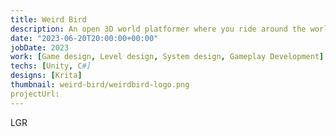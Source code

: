 ```yaml
---
title: Weird Bird
description: An open 3D world platformer where you ride around the world as a penguin 
date: "2023-06-20T20:00:00+00:00"
jobDate: 2023
work: [Game design, Level design, System design, Gameplay Development]
techs: [Unity, C#]
designs: [Krita]
thumbnail: weird-bird/weirdbird-logo.png
projectUrl: 
---
```



LGR
